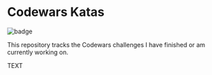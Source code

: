 # Codewars Katas

![badge](https://www.codewars.com/users/mannyoii/badges/large)

This repository tracks the Codewars challenges I have finished or am currently working on.

TEXT
